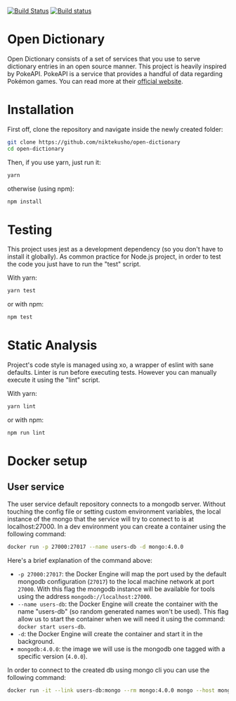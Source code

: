 [![Build Status](https://travis-ci.org/niktekusho/open-dictionary.svg?branch=master)](https://travis-ci.org/niktekusho/open-dictionary)
[![Build status](https://ci.appveyor.com/api/projects/status/q52howibupnrp386/branch/master?svg=true)](https://ci.appveyor.com/project/niktekusho/open-dictionary/branch/master)

# Open Dictionary

Open Dictionary consists of a set of services that you use to serve dictionary entries in an open source manner.
This project is heavily inspired by PokeAPI. PokeAPI is a service that provides a handful of data regarding Pokémon games. You can read more at their [official website](https://pokeapi.co).

# Installation

First off, clone the repository and navigate inside the newly created folder:

```sh
git clone https://github.com/niktekusho/open-dictionary
cd open-dictionary
```

Then, if you use yarn, just run it:
```sh
yarn
```

otherwise (using npm):

```sh
npm install
```

# Testing

This project uses jest as a development dependency (so you don't have to install it globally). As common practice for Node.js project, in order to test the code you just have to run the "test" script.

With yarn:

```sh
yarn test
```

or with npm:

```sh
npm test
```

# Static Analysis

Project's code style is managed using xo, a wrapper of eslint with sane defaults.
Linter is run before executing tests. However you can manually execute it using the "lint" script.

With yarn:

```sh
yarn lint
```

or with npm:

```sh
npm run lint
```

# Docker setup

## User service

The user service default repository connects to a mongodb server. Without touching the config file or setting custom environment variables, the local instance of the mongo that the service will try to connect to is at localhost:27000.
In a dev environment you can create a container using the following command:
```sh
docker run -p 27000:27017 --name users-db -d mongo:4.0.0
```

Here's a brief explanation of the command above:
-  `-p 27000:27017`: the Docker Engine will map the port used by the default mongodb configuration (`27017`) to the local machine network at port `27000`. With this flag the mongodb instance will be available for tools using the address `mongodb://localhost:27000`.
-  `--name users-db`: the Docker Engine will create the container with the name "users-db" (so random generated names won't be used). This flag allow us to start the container when we will need it using the command: `docker start users-db`.
-  `-d`: the Docker Engine will create the container and start it in the background.
-  `mongodb:4.0.0`: the image we will use is the mongodb one tagged with a specific version (`4.0.0`).

In order to connect to the created db using mongo cli you can use the following command:

```sh
docker run -it --link users-db:mongo --rm mongo:4.0.0 mongo --host mongo users
```

